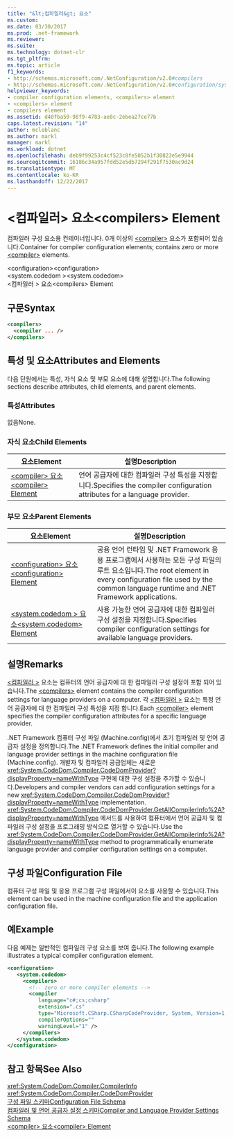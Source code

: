```yaml
---
title: "&lt;컴파일러&gt; 요소"
ms.custom: 
ms.date: 03/30/2017
ms.prod: .net-framework
ms.reviewer: 
ms.suite: 
ms.technology: dotnet-clr
ms.tgt_pltfrm: 
ms.topic: article
f1_keywords:
- http://schemas.microsoft.com/.NetConfiguration/v2.0#compilers
- http://schemas.microsoft.com/.NetConfiguration/v2.0#configuration/system.codedom/compilers
helpviewer_keywords:
- compiler configuration elements, <compilers> element
- <compilers> element
- compilers element
ms.assetid: d40fba59-98f9-4783-ae0c-2ebea27ce77b
caps.latest.revision: "14"
author: mcleblanc
ms.author: markl
manager: markl
ms.workload: dotnet
ms.openlocfilehash: deb9f99253c4cf523c8fe5052b1f30823e5e9944
ms.sourcegitcommit: 16186c34a957fdd52e5db7294f291f7530ac9d24
ms.translationtype: MT
ms.contentlocale: ko-KR
ms.lasthandoff: 12/22/2017
---
```

# <a name="ltcompilersgt-element"></a><span data-ttu-id="9f3ca-102">&lt;컴파일러&gt; 요소</span><span class="sxs-lookup"><span data-stu-id="9f3ca-102">&lt;compilers&gt; Element</span></span>
<span data-ttu-id="9f3ca-103">컴파일러 구성 요소용 컨테이너입니다. 0개 이상의 [\<compiler>](../../../../../docs/framework/configure-apps/file-schema/compiler/compiler-element.md) 요소가 포함되어 있습니다.</span><span class="sxs-lookup"><span data-stu-id="9f3ca-103">Container for compiler configuration elements; contains zero or more [\<compiler>](../../../../../docs/framework/configure-apps/file-schema/compiler/compiler-element.md) elements.</span></span>  
  
 <span data-ttu-id="9f3ca-104">\<configuration></span><span class="sxs-lookup"><span data-stu-id="9f3ca-104">\<configuration></span></span>  
<span data-ttu-id="9f3ca-105">\<system.codedom ></span><span class="sxs-lookup"><span data-stu-id="9f3ca-105">\<system.codedom></span></span>  
<span data-ttu-id="9f3ca-106">\<컴파일러 > 요소</span><span class="sxs-lookup"><span data-stu-id="9f3ca-106">\<compilers> Element</span></span>  
  
## <a name="syntax"></a><span data-ttu-id="9f3ca-107">구문</span><span class="sxs-lookup"><span data-stu-id="9f3ca-107">Syntax</span></span>  
  
```xml  
<compilers>  
  <compiler ... />  
</compilers>  
```  
  
## <a name="attributes-and-elements"></a><span data-ttu-id="9f3ca-108">특성 및 요소</span><span class="sxs-lookup"><span data-stu-id="9f3ca-108">Attributes and Elements</span></span>  
 <span data-ttu-id="9f3ca-109">다음 단원에서는 특성, 자식 요소 및 부모 요소에 대해 설명합니다.</span><span class="sxs-lookup"><span data-stu-id="9f3ca-109">The following sections describe attributes, child elements, and parent elements.</span></span>  
  
### <a name="attributes"></a><span data-ttu-id="9f3ca-110">특성</span><span class="sxs-lookup"><span data-stu-id="9f3ca-110">Attributes</span></span>  
 <span data-ttu-id="9f3ca-111">없음</span><span class="sxs-lookup"><span data-stu-id="9f3ca-111">None.</span></span>  
  
### <a name="child-elements"></a><span data-ttu-id="9f3ca-112">자식 요소</span><span class="sxs-lookup"><span data-stu-id="9f3ca-112">Child Elements</span></span>  
  
|<span data-ttu-id="9f3ca-113">요소</span><span class="sxs-lookup"><span data-stu-id="9f3ca-113">Element</span></span>|<span data-ttu-id="9f3ca-114">설명</span><span class="sxs-lookup"><span data-stu-id="9f3ca-114">Description</span></span>|  
|-------------|-----------------|  
|[<span data-ttu-id="9f3ca-115">\<compiler> 요소</span><span class="sxs-lookup"><span data-stu-id="9f3ca-115">\<compiler> Element</span></span>](../../../../../docs/framework/configure-apps/file-schema/compiler/compiler-element.md)|<span data-ttu-id="9f3ca-116">언어 공급자에 대한 컴파일러 구성 특성을 지정합니다.</span><span class="sxs-lookup"><span data-stu-id="9f3ca-116">Specifies the compiler configuration attributes for a language provider.</span></span>|  
  
### <a name="parent-elements"></a><span data-ttu-id="9f3ca-117">부모 요소</span><span class="sxs-lookup"><span data-stu-id="9f3ca-117">Parent Elements</span></span>  
  
|<span data-ttu-id="9f3ca-118">요소</span><span class="sxs-lookup"><span data-stu-id="9f3ca-118">Element</span></span>|<span data-ttu-id="9f3ca-119">설명</span><span class="sxs-lookup"><span data-stu-id="9f3ca-119">Description</span></span>|  
|-------------|-----------------|  
|[<span data-ttu-id="9f3ca-120">\<configuration> 요소</span><span class="sxs-lookup"><span data-stu-id="9f3ca-120">\<configuration> Element</span></span>](../../../../../docs/framework/configure-apps/file-schema/configuration-element.md)|<span data-ttu-id="9f3ca-121">공용 언어 런타임 및 .NET Framework 응용 프로그램에서 사용하는 모든 구성 파일의 루트 요소입니다.</span><span class="sxs-lookup"><span data-stu-id="9f3ca-121">The root element in every configuration file used by the common language runtime and .NET Framework applications.</span></span>|  
|[<span data-ttu-id="9f3ca-122">\<system.codedom > 요소</span><span class="sxs-lookup"><span data-stu-id="9f3ca-122">\<system.codedom> Element</span></span>](../../../../../docs/framework/configure-apps/file-schema/compiler/system-codedom-element.md)|<span data-ttu-id="9f3ca-123">사용 가능한 언어 공급자에 대한 컴파일러 구성 설정을 지정합니다.</span><span class="sxs-lookup"><span data-stu-id="9f3ca-123">Specifies compiler configuration settings for available language providers.</span></span>|  
  
## <a name="remarks"></a><span data-ttu-id="9f3ca-124">설명</span><span class="sxs-lookup"><span data-stu-id="9f3ca-124">Remarks</span></span>  
 <span data-ttu-id="9f3ca-125">[ \<컴파일러 >](../../../../../docs/framework/configure-apps/file-schema/compiler/compilers-element.md) 요소는 컴퓨터의 언어 공급자에 대 한 컴파일러 구성 설정이 포함 되어 있습니다.</span><span class="sxs-lookup"><span data-stu-id="9f3ca-125">The [\<compilers>](../../../../../docs/framework/configure-apps/file-schema/compiler/compilers-element.md) element contains the compiler configuration settings for language providers on a computer.</span></span> <span data-ttu-id="9f3ca-126">각 [ \<컴파일러 >](../../../../../docs/framework/configure-apps/file-schema/compiler/compiler-element.md) 요소는 특정 언어 공급자에 대 한 컴파일러 구성 특성을 지정 합니다.</span><span class="sxs-lookup"><span data-stu-id="9f3ca-126">Each [\<compiler>](../../../../../docs/framework/configure-apps/file-schema/compiler/compiler-element.md) element specifies the compiler configuration attributes for a specific language provider.</span></span>  
  
 <span data-ttu-id="9f3ca-127">.NET Framework 컴퓨터 구성 파일 (Machine.config)에서 초기 컴파일러 및 언어 공급자 설정을 정의합니다.</span><span class="sxs-lookup"><span data-stu-id="9f3ca-127">The .NET Framework defines the initial compiler and language provider settings in the machine configuration file (Machine.config).</span></span> <span data-ttu-id="9f3ca-128">개발자 및 컴파일러 공급업체는 새로운 <xref:System.CodeDom.Compiler.CodeDomProvider?displayProperty=nameWithType> 구현에 대한 구성 설정을 추가할 수 있습니다.</span><span class="sxs-lookup"><span data-stu-id="9f3ca-128">Developers and compiler vendors can add configuration settings for a new <xref:System.CodeDom.Compiler.CodeDomProvider?displayProperty=nameWithType> implementation.</span></span> <span data-ttu-id="9f3ca-129"><xref:System.CodeDom.Compiler.CodeDomProvider.GetAllCompilerInfo%2A?displayProperty=nameWithType> 메서드를 사용하여 컴퓨터에서 언어 공급자 및 컴파일러 구성 설정을 프로그래밍 방식으로 열거할 수 있습니다.</span><span class="sxs-lookup"><span data-stu-id="9f3ca-129">Use the <xref:System.CodeDom.Compiler.CodeDomProvider.GetAllCompilerInfo%2A?displayProperty=nameWithType> method to programmatically enumerate language provider and compiler configuration settings on a computer.</span></span>  
  
## <a name="configuration-file"></a><span data-ttu-id="9f3ca-130">구성 파일</span><span class="sxs-lookup"><span data-stu-id="9f3ca-130">Configuration File</span></span>  
 <span data-ttu-id="9f3ca-131">컴퓨터 구성 파일 및 응용 프로그램 구성 파일에서이 요소를 사용할 수 있습니다.</span><span class="sxs-lookup"><span data-stu-id="9f3ca-131">This element can be used in the machine configuration file and the application configuration file.</span></span>  
  
## <a name="example"></a><span data-ttu-id="9f3ca-132">예</span><span class="sxs-lookup"><span data-stu-id="9f3ca-132">Example</span></span>  
 <span data-ttu-id="9f3ca-133">다음 예제는 일반적인 컴파일러 구성 요소를 보여 줍니다.</span><span class="sxs-lookup"><span data-stu-id="9f3ca-133">The following example illustrates a typical compiler configuration element.</span></span>  
  
```xml  
<configuration>  
   <system.codedom>  
     <compilers>  
       <!-- zero or more compiler elements -->  
       <compiler   
          language="c#;cs;csharp"   
          extension=".cs"  
          type="Microsoft.CSharp.CSharpCodeProvider, System, Version=1.0.5000.0, Culture=neutral, PublicKeyToken=b77a5c561934e089"  
          compilerOptions=""    
          warningLevel="1" />  
     </compilers>  
   </system.codedom>  
</configuration>  
```  
  
## <a name="see-also"></a><span data-ttu-id="9f3ca-134">참고 항목</span><span class="sxs-lookup"><span data-stu-id="9f3ca-134">See Also</span></span>  
 <xref:System.CodeDom.Compiler.CompilerInfo>  
 <xref:System.CodeDom.Compiler.CodeDomProvider>  
 [<span data-ttu-id="9f3ca-135">구성 파일 스키마</span><span class="sxs-lookup"><span data-stu-id="9f3ca-135">Configuration File Schema</span></span>](../../../../../docs/framework/configure-apps/file-schema/index.md)  
 [<span data-ttu-id="9f3ca-136">컴파일러 및 언어 공급자 설정 스키마</span><span class="sxs-lookup"><span data-stu-id="9f3ca-136">Compiler and Language Provider Settings Schema</span></span>](../../../../../docs/framework/configure-apps/file-schema/compiler/index.md)  
 [<span data-ttu-id="9f3ca-137">\<compiler> 요소</span><span class="sxs-lookup"><span data-stu-id="9f3ca-137">\<compiler> Element</span></span>](../../../../../docs/framework/configure-apps/file-schema/compiler/compiler-element.md)
